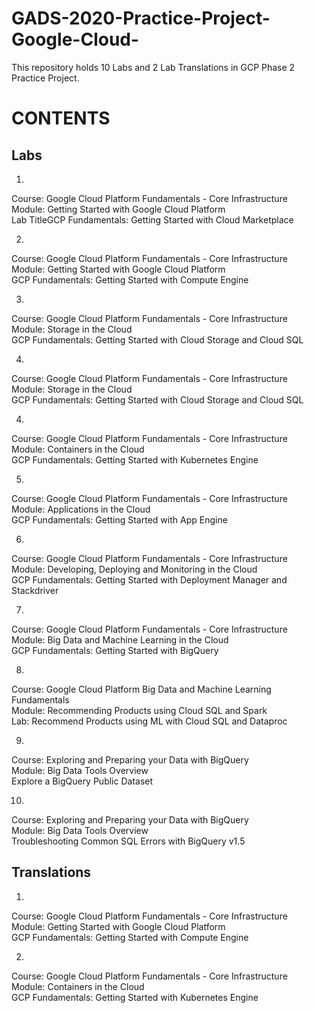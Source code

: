 # GADS-2020-Practice-Project-Google-Cloud-
This repository holds 10 Labs and 2 Lab Translations in GCP Phase 2 Practice Project.


# CONTENTS

## Labs

1.
Course: Google Cloud Platform Fundamentals - Core Infrastructure<br/>
Module: Getting Started with Google Cloud Platform <br/>
Lab TitleGCP Fundamentals: Getting Started with Cloud Marketplace <br/>

2.
Course: Google Cloud Platform Fundamentals - Core Infrastructure<br/>
Module: Getting Started with Google Cloud Platform <br/>
GCP Fundamentals: Getting Started with Compute Engine <br/>

3.
Course: Google Cloud Platform Fundamentals - Core Infrastructure<br/>
Module: Storage in the Cloud <br/>
GCP Fundamentals: Getting Started with Cloud Storage and Cloud SQL <br/>

4.
Course: Google Cloud Platform Fundamentals - Core Infrastructure<br/>
Module: Storage in the Cloud <br/>
GCP Fundamentals: Getting Started with Cloud Storage and Cloud SQL <br/>

4.
Course: Google Cloud Platform Fundamentals - Core Infrastructure<br/>
Module: Containers in the Cloud <br/>
GCP Fundamentals: Getting Started with Kubernetes Engine <br/>

5.
Course: Google Cloud Platform Fundamentals - Core Infrastructure<br/>
Module: Applications in the Cloud <br/>
GCP Fundamentals: Getting Started with App Engine <br/>

6.
Course: Google Cloud Platform Fundamentals - Core Infrastructure<br/>
Module: Developing, Deploying and Monitoring in the Cloud <br/>
GCP Fundamentals: Getting Started with Deployment Manager and Stackdriver <br/>

7.
Course: Google Cloud Platform Fundamentals - Core Infrastructure<br/>
Module: Big Data and Machine Learning in the Cloud <br/>
GCP Fundamentals: Getting Started with BigQuery <br/>

8.
Course: Google Cloud Platform Big Data and Machine Learning Fundamentals <br/>
Module: Recommending Products using Cloud SQL and Spark <br/>
Lab: Recommend Products using ML with Cloud SQL and Dataproc <br/>

9.
Course: Exploring and Preparing your Data with BigQuery <br/>
Module: Big Data Tools Overview <br/>
Explore a BigQuery Public Dataset <br/>


10.
Course: Exploring and Preparing your Data with BigQuery <br/>
Module: Big Data Tools Overview <br/>
Troubleshooting Common SQL Errors with BigQuery v1.5 <br/>



## Translations

1.
Course: Google Cloud Platform Fundamentals - Core Infrastructure<br/>
Module: Getting Started with Google Cloud Platform <br/>
GCP Fundamentals: Getting Started with Compute Engine <br/>

2.
Course: Google Cloud Platform Fundamentals - Core Infrastructure<br/>
Module: Containers in the Cloud <br/>
GCP Fundamentals: Getting Started with Kubernetes Engine <br/>
